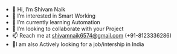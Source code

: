 - 👋 Hi, I’m Shivam Naik
- 👀 I’m interested in Smart Working
- 🌱 I’m currently learning Automation
- 💞️ I’m looking to collaborate with your Project
- 📫 Reach me at shivamnaik6574@gmail.com (+91-8123336286)
- 👀I am also Actively looking for a job/intership in India
